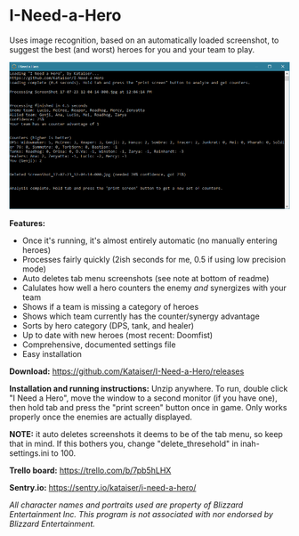 # I-Need-a-Hero
Uses image recognition, based on an automatically loaded screenshot, to suggest the best (and worst) heroes for you and your team to play.

![Example screenshot](resources/screenshot.png)

**Features:**
- Once it's running, it's almost entirely automatic (no manually entering heroes)
- Processes fairly quickly (2ish seconds for me, 0.5 if using low precision mode)
- Auto deletes tab menu screenshots (see note at bottom of readme)
- Calulates how well a hero counters the enemy *and* synergizes with your team
- Shows if a team is missing a category of heroes
- Shows which team currently has the counter/synergy advantage
- Sorts by hero category (DPS, tank, and healer)
- Up to date with new heroes (most recent: Doomfist)
- Comprehensive, documented settings file
- Easy installation

**Download:** https://github.com/Kataiser/I-Need-a-Hero/releases

**Installation and running instructions:**
Unzip anywhere. To run, double click "I Need a Hero", move the window to a second monitor (if you have one), then hold tab and press the "print screen" button once in game. Only works properly once the enemies are actually displayed.

**NOTE:** it auto deletes screenshots it deems to be of the tab menu, so keep that in mind. If this bothers you, change "delete_thresehold" in inah-settings.ini to 100. 

**Trello board:** https://trello.com/b/7pb5hLHX

**Sentry.io:** https://sentry.io/kataiser/i-need-a-hero/

*All character names and portraits used are property of Blizzard Entertainment Inc. This program is not associated with nor endorsed by Blizzard Entertainment.*
